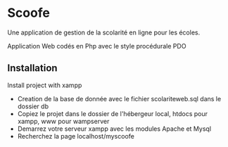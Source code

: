 
# Scoofe

Une application de gestion de la scolarité en ligne pour les écoles.

Application Web codés en Php avec le style procédurale PDO





## Installation

Install project with xampp


- Creation de la base de donnée avec le fichier scolariteweb.sql dans le dossier db
- Copiez le projet dans le dossier de l'hébergeur local, htdocs pour xampp, www pour wampserver
- Demarrez votre serveur xampp avec les modules Apache et Mysql
- Recherchez la page localhost/myscoofe